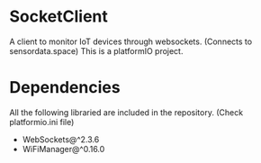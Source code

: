 # SocketClient
A client to monitor IoT devices through websockets. (Connects to sensordata.space)
This is a platformIO project.

# Dependencies
All the following libraried are included in the repository. (Check platformio.ini file)
- WebSockets@^2.3.6
- WiFiManager@^0.16.0